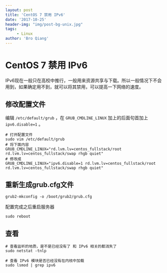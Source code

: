 ```yaml
---
layout: post
title: 'CentOS 7 禁用 IPv6'
date: '2017-10-25'
header-img: "img/post-bg-unix.jpg"
tags:
     - Linux
author: 'Bro Qiang'
---
```


# CentOS 7 禁用 IPv6

IPv6现在一般只在高校中推行，一般用来资源共享与下载。所以一般情况下不会用到，如果确定用不到，就可以将其禁用，可以提高一下网络的速度。

## 修改配置文件

编辑 `/etc/default/grub` ，在 `GRUB_CMDLINE_LINUX` 加上的后面句首加上 `ipv6.disable=1` 。

```shell
# 打开配置文件
sudo vim /etc/default/grub
# 将下面内容
GRUB_CMDLINE_LINUX="rd.lvm.lv=centos_fullstack/root rd.lvm.lv=centos_fullstack/swap rhgb quiet"
# 修改成
GRUB_CMDLINE_LINUX="ipv6.disable=1 rd.lvm.lv=centos_fullstack/root rd.lvm.lv=centos_fullstack/swap rhgb quiet"
```

## 重新生成grub.cfg文件

```shell
grub2-mkconfig -o /boot/grub2/grub.cfg
```

配置完成之后重启服务器

```shell
sudo reboot
```

## 查看

```shell
# 查看监听的地质，是不是已经没有了 和 IPv6 相关的都消失了
sudo netstat -tnlp

# 查看 IPv6 模块是否已经没有在内核中加载
sudo lsmod | grep ipv6
```
